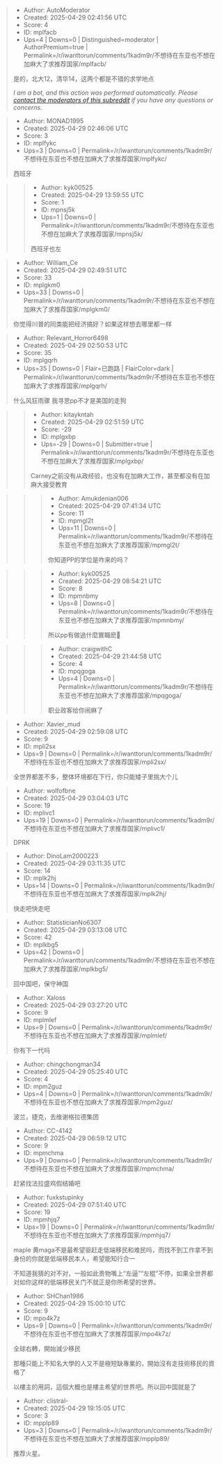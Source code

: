 > - Author: AutoModerator
> - Created: 2025-04-29 02:41:56 UTC
> - Score: 4
> - ID: mplfacb
> - Ups=4 | Downs=0 | Distinguished=moderator | AuthorPremium=true | Permalink=/r/iwanttorun/comments/1kadm9r/不想待在东亚也不想在加麻大了求推荐国家/mplfacb/
>
> 是的，北大12，清华14，这两个都是不错的求学地点
> 
> *I am a bot, and this action was performed automatically. Please [contact the moderators of this subreddit](/message/compose/?to=/r/iwanttorun) if you have any questions or concerns.*

> - Author: MONAD1995
> - Created: 2025-04-29 02:46:06 UTC
> - Score: 3
> - ID: mplfykc
> - Ups=3 | Downs=0 | Permalink=/r/iwanttorun/comments/1kadm9r/不想待在东亚也不想在加麻大了求推荐国家/mplfykc/
>
> 西班牙

>> - Author: kyk00525
>> - Created: 2025-04-29 13:59:55 UTC
>> - Score: 1
>> - ID: mpnsj5k
>> - Ups=1 | Downs=0 | Permalink=/r/iwanttorun/comments/1kadm9r/不想待在东亚也不想在加麻大了求推荐国家/mpnsj5k/
>>
>> 西班牙也左

> - Author: William_Ce
> - Created: 2025-04-29 02:49:51 UTC
> - Score: 33
> - ID: mplgkm0
> - Ups=33 | Downs=0 | Permalink=/r/iwanttorun/comments/1kadm9r/不想待在东亚也不想在加麻大了求推荐国家/mplgkm0/
>
> 你觉得川普的同类能把经济搞好？如果这样想去哪里都一样

> - Author: Relevant_Horror6498
> - Created: 2025-04-29 02:50:53 UTC
> - Score: 35
> - ID: mplgqrh
> - Ups=35 | Downs=0 | Flair=已跑路 | FlairColor=dark | Permalink=/r/iwanttorun/comments/1kadm9r/不想待在东亚也不想在加麻大了求推荐国家/mplgqrh/
>
> 什么风狂雨骤 我寻思pp不才是美国的走狗

>> - Author: kitaykntah
>> - Created: 2025-04-29 02:51:59 UTC
>> - Score: -29
>> - ID: mplgxbp
>> - Ups=-29 | Downs=0 | Submitter=true | Permalink=/r/iwanttorun/comments/1kadm9r/不想待在东亚也不想在加麻大了求推荐国家/mplgxbp/
>>
>> Carney之前没有从政经验，也没有在加麻大工作，甚至都没有在加麻大接受教育

>>> - Author: Amukdenian006
>>> - Created: 2025-04-29 07:41:34 UTC
>>> - Score: 11
>>> - ID: mpmgl2t
>>> - Ups=11 | Downs=0 | Permalink=/r/iwanttorun/comments/1kadm9r/不想待在东亚也不想在加麻大了求推荐国家/mpmgl2t/
>>>
>>> 你知道PP的学位是咋来的吗？

>>> - Author: kyk00525
>>> - Created: 2025-04-29 08:54:21 UTC
>>> - Score: 8
>>> - ID: mpmnbmy
>>> - Ups=8 | Downs=0 | Permalink=/r/iwanttorun/comments/1kadm9r/不想待在东亚也不想在加麻大了求推荐国家/mpmnbmy/
>>>
>>> 所以pp有做過什麼實職麽🤔

>>> - Author: craigwithC
>>> - Created: 2025-04-29 21:44:58 UTC
>>> - Score: 4
>>> - ID: mpqgoga
>>> - Ups=4 | Downs=0 | Permalink=/r/iwanttorun/comments/1kadm9r/不想待在东亚也不想在加麻大了求推荐国家/mpqgoga/
>>>
>>> 职业政客给你闹麻了

> - Author: Xavier_mud
> - Created: 2025-04-29 02:59:08 UTC
> - Score: 9
> - ID: mpli2sx
> - Ups=9 | Downs=0 | Permalink=/r/iwanttorun/comments/1kadm9r/不想待在东亚也不想在加麻大了求推荐国家/mpli2sx/
>
> 全世界都差不多，整体环境都在下行，你只能矮子里挑大个儿

> - Author: wolfofbne
> - Created: 2025-04-29 03:04:03 UTC
> - Score: 19
> - ID: mplivc1
> - Ups=19 | Downs=0 | Permalink=/r/iwanttorun/comments/1kadm9r/不想待在东亚也不想在加麻大了求推荐国家/mplivc1/
>
> DPRK

> - Author: DinoLam2000223
> - Created: 2025-04-29 03:11:35 UTC
> - Score: 14
> - ID: mplk2hj
> - Ups=14 | Downs=0 | Permalink=/r/iwanttorun/comments/1kadm9r/不想待在东亚也不想在加麻大了求推荐国家/mplk2hj/
>
> 快走吧快走吧

> - Author: StatisticianNo6307
> - Created: 2025-04-29 03:13:08 UTC
> - Score: 42
> - ID: mplkbg5
> - Ups=42 | Downs=0 | Permalink=/r/iwanttorun/comments/1kadm9r/不想待在东亚也不想在加麻大了求推荐国家/mplkbg5/
>
> 回中国吧，保守神国

> - Author: Xaloss
> - Created: 2025-04-29 03:27:20 UTC
> - Score: 9
> - ID: mplmlef
> - Ups=9 | Downs=0 | Permalink=/r/iwanttorun/comments/1kadm9r/不想待在东亚也不想在加麻大了求推荐国家/mplmlef/
>
> 你有下一代吗

> - Author: chingchongman34
> - Created: 2025-04-29 05:25:40 UTC
> - Score: 4
> - ID: mpm2guz
> - Ups=4 | Downs=0 | Permalink=/r/iwanttorun/comments/1kadm9r/不想待在东亚也不想在加麻大了求推荐国家/mpm2guz/
>
> 波兰，捷克，去维谢格拉德集团

> - Author: CC-4142
> - Created: 2025-04-29 06:59:12 UTC
> - Score: 9
> - ID: mpmchma
> - Ups=9 | Downs=0 | Permalink=/r/iwanttorun/comments/1kadm9r/不想待在东亚也不想在加麻大了求推荐国家/mpmchma/
>
> 赶紧找法拉盛鸡假结婚吧

> - Author: fuxkstupinky
> - Created: 2025-04-29 07:51:40 UTC
> - Score: 19
> - ID: mpmhjq7
> - Ups=19 | Downs=0 | Permalink=/r/iwanttorun/comments/1kadm9r/不想待在东亚也不想在加麻大了求推荐国家/mpmhjq7/
>
> maple 黄maga不是最希望驱赶走低端移民和难民吗，而找不到工作拿不到身份的你就是低端移民本人，希望能知行合一
> 
> 不知道我猜的对不对，一般如此贵物嘴上“左逼”“左棍”不停，如果全世界都对如你这样的低端移民关门不就正是你所希望的世界。

> - Author: SHChan1986
> - Created: 2025-04-29 15:00:10 UTC
> - Score: 9
> - ID: mpo4k7z
> - Ups=9 | Downs=0 | Permalink=/r/iwanttorun/comments/1kadm9r/不想待在东亚也不想在加麻大了求推荐国家/mpo4k7z/
>
> 全球右轉，開始減少移民
> 
> 那種只能上不知名大學的人又不是極短缺專業的，開始沒有走技術移民的資格了
> 
> 以樓主的用詞，這個大概也是樓主希望的世界吧。所以回中国就是了

> - Author: clistral-
> - Created: 2025-04-29 19:15:05 UTC
> - Score: 3
> - ID: mpplp89
> - Ups=3 | Downs=0 | Permalink=/r/iwanttorun/comments/1kadm9r/不想待在东亚也不想在加麻大了求推荐国家/mpplp89/
>
> 推荐火星。
